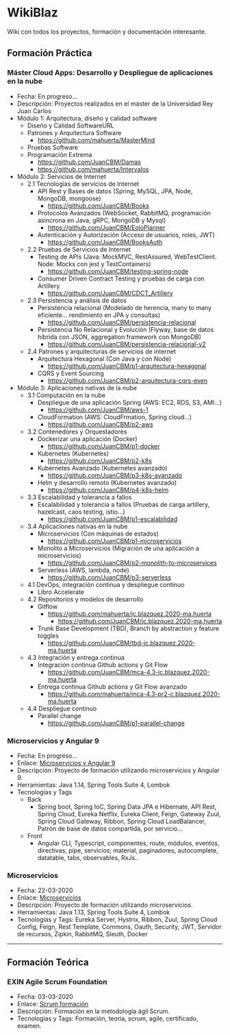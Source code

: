 # WikiBlaz
Wiki con todos los proyectos, formación y documentación interesante.

## Formación Práctica
### Máster Cloud Apps: Desarrollo y Despliegue de aplicaciones en la nube
* Fecha: En progreso...
* Descripción: Proyectos realizados en el máster de la Universidad Rey Juan Carlos
* Módulo 1: Arquitectura, diseño y calidad software
  * Diseño y Calidad SoftwareURL
  * Patrones y Arquitectura Software
    * https://github.com/mahuerta/MasterMind
  * Pruebas Software
  * Programación Extrema
    * https://github.com/JuanCBM/Damas
    * https://github.com/mahuerta/Intervalos
 * Módulo 2: Servicios de Internet
   * 2.1 Tecnologías de servicios de Internet
     * API Rest y Bases de datos (Spring, MySQL, JPA, Node, MongoDB, mongoose)
       * https://github.com/JuanCBM/Books
     * Protocolos Avanzados (WebSocket, RabbitMQ, programación asincrona en Java, gRPC, MongoDB y Mysql)
       * https://github.com/JuanCBM/EoloPlanner
     * Autenticación y Autorización (Acceso de usuarios, roles, JWT)
       * https://github.com/JuanCBM/BooksAuth
   * 2.2 Pruebas de Servicios de Internet
     * Testing de APIs (Java: MockMVC, RestAssured, WebTestClient. Node: Mocks con jest y TestContainers)
       * https://github.com/JuanCBM/testing-spring-node
     * Consumer Driven Contract Testing y pruebas de carga con Artillery
       * https://github.com/JuanCBM/CDCT_Artillery
   * 2.3 Persistencia y análisis de datos
     * Persistencia relacional (Modelado de herencia, many to many eficiente... rendimiento en JPA y consultas)
       * https://github.com/JuanCBM/persistencia-relacional
     * Persistencia No Relacional y Evolución (Flyway, base de datos híbrida con JSON, aggregation framework con MongoDB)
       * https://github.com/JuanCBM/persistencia-relacional-v2
   * 2.4 Patrones y arquitecturas de servicios de internet
     * Arquitectura Hexagonal (Con Java y con Node)
       * https://github.com/JuanCBM/p1-arquitectura-hexagonal  
     * CQRS y Event Sourcing
       * https://github.com/JuanCBM/p2-arquitectura-cqrs-even
 * Módulo 3: Aplicaciones nativas de la nube
   * 3.1 Computación en la nube
     * Despliegue de una aplicación Spring (AWS: EC2, RDS, S3, AMI...)
        * https://github.com/JuanCBM/aws-1
     * CloudFormation (AWS: CloudFrmation, Spring cloud...)
        * https://github.com/JuanCBM/p2-aws
   * 3.2 Contenedores y Orquestadores
     * Dockerizar una aplicación (Docker)
        * https://github.com/JuanCBM/p1-docker
     * Kubernetes (Kubernetes)
        * https://github.com/JuanCBM/p2-k8s
     * Kubernetes Avanzado (Kubernetes avanzado)
        * https://github.com/JuanCBM/p3-k8s-avanzado
     * Helm y desarrollo remoto (Kubernetes avanzado)
        * https://github.com/JuanCBM/p4-k8s-helm
   * 3.3 Escalabilidad y tolerancia a fallos
     * Escalabilidad y tolerancia a fallos (Pruebas de carga artillery, hazelcast, caos testing, istio...)
        * https://github.com/JuanCBM/p1-escalabilidad
   * 3.4 Aplicaciones nativas en la nube
     * Microservicios (Con máquinas de estados)
        * https://github.com/JuanCBM/p1-microservicios
     * Monolito a Microservicios (Migración de una aplicación a microservicios)
        * https://github.com/JuanCBM/p2-monolith-to-microservices
     * Serverless (AWS, lambda, node)
        * https://github.com/JuanCBM/p3-serverless
   * 4.1 DevOps, integración continua y despliegue continuo 
     * Libro Accelerate
   * 4.2 Repositorios y modelos de desarrollo
     * Gitflow 
       * https://github.com/mahuerta/jc.blazquez.2020-ma.huerta  
         * https://github.com/JuanCBM/jc.blazquez.2020-ma.huerta
     * Trunk Base Development (TBD), Branch by abstraction y feature toggles
       * https://github.com/JuanCBM/tbd-jc.blazquez.2020-ma.huerta 
   * 4.3 Integración y entrega continua 
     * Integración continua Github actions y Git Flow
       * https://github.com/JuanCBM/mca-4.3-jc.blazquez.2020-ma.huerta  
     * Entrega continua Github actions y Git Flow avanzado
       * https://github.com/mahuerta/mca-4.3-pr2-c.blazquez.2020-ma.huerta
   * 4.4 Despliegue continuo 
     * Parallel change
       * https://github.com/JuanCBM/p1-parallel-change

### Microservicios y Angular 9
* Fecha: En progreso...
* Enlace: [Microservicios y Angular 9](https://github.com/JuanCBM/microservicios-angular9/wiki)
* Descripción: Proyecto de formación utilizando microservicios y Angular 9.
* Herramientas: Java 1.14, Spring Tools Suite 4, Lombok
* Tecnologías y Tags
  * Back
    * Spring boot, Spring IoC, Spring Data JPA e Hibernate, API Rest, Spring Cloud, Eureka Netflix, Eureka Client, Feign, Gateway Zuul, Spring Cloud Gateway, Ribbon, Spring Cloud LoadBalancer, Patrón de base de datos compartida, por servicio...
  * Front
    * Angular CLI, Typescript, componentes, route, módulos, eventos, directivas, pipe, servicios, material, paginadores, autocomplete, datatable, tabs, observables, RxJs..

### Microservicios
* Fecha: 22-03-2020
* Enlace: [Microservicios](https://github.com/JuanCBM/microservicios/wiki)
* Descripción: Proyecto de formación utilizando microservicios.
* Herramientas: Java 1.13, Spring Tools Suite 4, Lombok
* Tecnologías y Tags: Eureka Server, Hystrix, Ribbon, Zuul, Spring Cloud Config, Feign, Rest Template, Commons, Oauth, Security, JWT, Servidor de recursos, Zipkin, RabbitMQ, Sleuth, Docker

____________________________________________________________________________________________________________________________
## Formación Teórica

### EXIN Agile Scrum Foundation
* Fecha: 03-03-2020
* Enlace: [Scrum formación](https://github.com/JuanCBM/formacion-exin/wiki)
* Descripción: Formación en la metodología ágil Scrum.
* Tecnologías y Tags: Formación, teoría, scrum, agile, certificado, examen.


